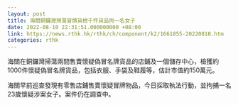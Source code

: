 ```yaml
---
layout: post
title: 海關銅鑼灣掃蕩冒牌貨檢千件貨品拘一名女子
date: 2022-08-10 22:31:51.000000000 +08:00
link: https://news.rthk.hk/rthk/ch/component/k2/1661855-20220810.htm
categories: rthk
---
```


海關在銅鑼灣掃蕩兩間售賣懷疑偽冒名牌貨品的店鋪及一個儲存中心，檢獲約1000件懷疑偽冒名牌貨品，包括衣服、手袋及鞋履等，估計市值約150萬元。

海關早前巡查發現有零售店鋪售賣懷疑冒牌物品，今日採取執法行動，並拘捕一名23歲懷疑涉案女子。案件仍在調查中。
